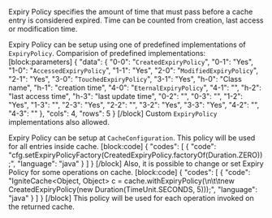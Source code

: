 Expiry Policy specifies the amount of time that must pass before a cache entry is considered expired. Time can be counted from creation, last access or modification time.

Expiry Policy can be setup using one of predefined implementations of `ExpiryPolicy`.
Comparision of predefined implementations:
[block:parameters]
{
  "data": {
    "0-0": "`CreatedExpiryPolicy`",
    "0-1": "Yes",
    "1-0": "`AccessedExpiryPolicy`",
    "1-1": "Yes",
    "2-0": "`ModifiedExpiryPolicy`",
    "2-1": "Yes",
    "3-0": "`TouchedExpiryPolicy`",
    "3-1": "Yes",
    "h-0": "Class name",
    "h-1": "creation time",
    "4-0": "`EternalExpiryPolicy`",
    "4-1": "",
    "h-2": "last access time",
    "h-3": "last update time",
    "0-2": "",
    "0-3": "",
    "1-2": "Yes",
    "1-3": "",
    "2-3": "Yes",
    "2-2": "",
    "3-2": "Yes",
    "3-3": "Yes",
    "4-2": "",
    "4-3": ""
  },
  "cols": 4,
  "rows": 5
}
[/block]
Custom `ExpiryPolicy` implementations also allowed.

Expiry Policy can be setup at `CacheConfiguration`. This policy will be used for all entries inside cache.
[block:code]
{
  "codes": [
    {
      "code": "cfg.setExpiryPolicyFactory(CreatedExpiryPolicy.factoryOf(Duration.ZERO));",
      "language": "java"
    }
  ]
}
[/block]
Also, it is possible to change or set Expiry Policy for some operations on cache. 
[block:code]
{
  "codes": [
    {
      "code": "IgniteCache<Object, Object> c = cache.withExpiryPolicy(\n\t\tnew CreatedExpiryPolicy(new Duration(TimeUnit.SECONDS, 5)));",
      "language": "java"
    }
  ]
}
[/block]
This policy will be used for each operation invoked on the returned cache.